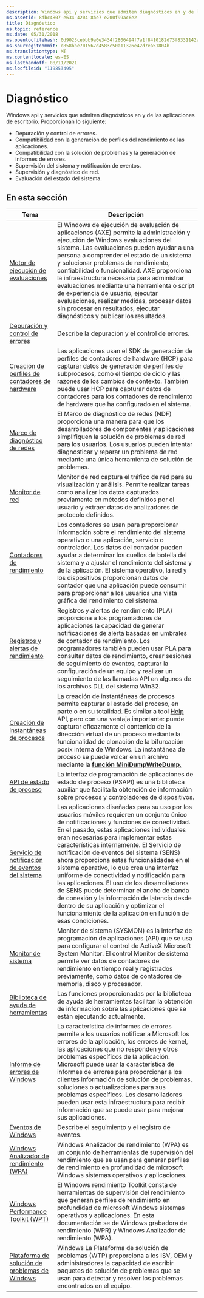 ```yaml
---
description: Windows api y servicios que admiten diagnósticos en y de las aplicaciones de escritorio.
ms.assetid: 8dbc4807-e634-4204-8be7-e200f99ac6e2
title: Diagnóstico
ms.topic: reference
ms.date: 05/31/2018
ms.openlocfilehash: 0d9023cebbb9a0e3434f2806494f7a1f8410182d73f8331142aaa024f30ffb6a
ms.sourcegitcommit: e858bbe701567d4583c50a11326e42d7ea51804b
ms.translationtype: MT
ms.contentlocale: es-ES
ms.lasthandoff: 08/11/2021
ms.locfileid: "119853495"
---
```

# <a name="diagnostics"></a>Diagnóstico

Windows api y servicios que admiten diagnósticos en y de las aplicaciones de escritorio. Proporcionan lo siguiente:

-   Depuración y control de errores.
-   Compatibilidad con la generación de perfiles del rendimiento de las aplicaciones.
-   Compatibilidad con la solución de problemas y la generación de informes de errores.
-   Supervisión del sistema y notificación de eventos.
-   Supervisión y diagnóstico de red.
-   Evaluación del estado del sistema.

## <a name="in-this-section"></a>En esta sección



| Tema                                                                                                   | Descripción                                                                                                                                                                                                                                                                                                                                                                                                                                                                                                                                                                                       |
|---------------------------------------------------------------------------------------------------------|---------------------------------------------------------------------------------------------------------------------------------------------------------------------------------------------------------------------------------------------------------------------------------------------------------------------------------------------------------------------------------------------------------------------------------------------------------------------------------------------------------------------------------------------------------------------------------------------------|
| [Motor de ejecución de evaluaciones](/previous-versions/windows/desktop/axe/axe-access-portal)<br/>                                            | El Windows de ejecución de evaluación de aplicaciones (AXE) permite la administración y ejecución de Windows evaluaciones del sistema. Las evaluaciones pueden ayudar a una persona a comprender el estado de un sistema y solucionar problemas de rendimiento, confiabilidad o funcionalidad. AXE proporciona la infraestructura necesaria para administrar evaluaciones mediante una herramienta o script de experiencia de usuario, ejecutar evaluaciones, realizar medidas, procesar datos sin procesar en resultados, ejecutar diagnósticos y publicar los resultados.<br/>                                                                                                                                 |
| [Depuración y control de errores](./debugging-and-error-handling.md)<br/>                             | Describe la depuración y el control de errores.<br/>                                                                                                                                                                                                                                                                                                                                                                                                                                                                                                                                                |
| [Creación de perfiles de contadores de hardware](/previous-versions/windows/desktop/hcp/hardware-counter-profiling-portal)<br/>                          | Las aplicaciones usan el SDK de generación de perfiles de contadores de hardware (HCP) para capturar datos de generación de perfiles de subprocesos, como el tiempo de ciclo y las razones de los cambios de contexto. También puede usar HCP para capturar datos de contadores para los contadores de rendimiento de hardware que ha configurado en el sistema.<br/>                                                                                                                                                                                                                                                                                                             |
| [Marco de diagnóstico de redes](./ndf/portal.md)<br/>                                                  | El Marco de diagnóstico de redes (NDF) proporciona una manera para que los desarrolladores de componentes y aplicaciones simplifiquen la solución de problemas de red para los usuarios. Los usuarios pueden intentar diagnosticar y reparar un problema de red mediante una única herramienta de solución de problemas. <br/>                                                                                                                                                                                                                                                                                                                                        |
| [Monitor de red](./netmon2/network-monitor.md)<br/>                                      | Monitor de red captura el tráfico de red para su visualización y análisis. Permite realizar tareas como analizar los datos capturados previamente en métodos definidos por el usuario y extraer datos de analizadores de protocolo definidos.<br/>                                                                                                                                                                                                                                                                                                                                                                  |
| [Contadores de rendimiento](./perfctrs/performance-counters-portal.md)<br/>                                     | Los contadores se usan para proporcionar información sobre el rendimiento del sistema operativo o una aplicación, servicio o controlador. Los datos del contador pueden ayudar a determinar los cuellos de botella del sistema y a ajustar el rendimiento del sistema y de la aplicación. El sistema operativo, la red y los dispositivos proporcionan datos de contador que una aplicación puede consumir para proporcionar a los usuarios una vista gráfica del rendimiento del sistema.<br/>                                                                                                                                                                |
| [Registros y alertas de rendimiento](/previous-versions/windows/desktop/pla/pla-portal)<br/>                                                | Registros y alertas de rendimiento (PLA) proporciona a los programadores de aplicaciones la capacidad de generar notificaciones de alerta basadas en umbrales de contador de rendimiento. Los programadores también pueden usar PLA para consultar datos de rendimiento, crear sesiones de seguimiento de eventos, capturar la configuración de un equipo y realizar un seguimiento de las llamadas API en algunos de los archivos DLL del sistema Win32.<br/>                                                                                                                                                                                                                                           |
| [Creación de instantáneas de procesos](/previous-versions/windows/desktop/proc_snap/process-snapshotting-portal)<br/>                                | La creación de instantáneas de procesos permite capturar el estado del proceso, en parte o en su totalidad. Es similar a tool [Help](./toolhelp/tool-help-library.md) API, pero con una ventaja importante: puede capturar eficazmente el contenido de la dirección virtual de un proceso mediante la funcionalidad de clonación de la bifurcación posix interna de Windows. La instantánea de proceso se puede volcar en un archivo mediante la [**función MiniDumpWriteDump.**](/windows/win32/api/minidumpapiset/nf-minidumpapiset-minidumpwritedump)<br/>                                                                                                                                                       |
| [API de estado de proceso](./psapi/process-status-helper.md)<br/>                                            | La interfaz de programación de aplicaciones de estado de proceso (PSAPI) es una biblioteca auxiliar que facilita la obtención de información sobre procesos y controladores de dispositivos.<br/>                                                                                                                                                                                                                                                                                                                                                                                                                |
| [Servicio de notificación de eventos del sistema](./sens/system-event-notification-service-portal.md)<br/>           | Las aplicaciones diseñadas para su uso por los usuarios móviles requieren un conjunto único de notificaciones y funciones de conectividad. En el pasado, estas aplicaciones individuales eran necesarias para implementar estas características internamente. El Servicio de notificación de eventos del sistema (SENS) ahora proporciona estas funcionalidades en el sistema operativo, lo que crea una interfaz uniforme de conectividad y notificación para las aplicaciones. El uso de los desarrolladores de SENS puede determinar el ancho de banda de conexión y la información de latencia desde dentro de su aplicación y optimizar el funcionamiento de la aplicación en función de esas condiciones. <br/> |
| [Monitor de sistema](./sysmon/system-monitor-portal.md)<br/>                                               | Monitor de sistema (SYSMON) es la interfaz de programación de aplicaciones (API) que se usa para configurar el control de ActiveX Microsoft System Monitor. El control Monitor de sistema permite ver datos de contadores de rendimiento en tiempo real y registrados previamente, como datos de contadores de memoria, disco y procesador.<br/>                                                                                                                                                                                                                                                                                     |
| [Biblioteca de ayuda de herramientas](./toolhelp/tool-help-library.md)<br/>                                              | Las funciones proporcionadas por la biblioteca de ayuda de herramientas facilitan la obtención de información sobre las aplicaciones que se están ejecutando actualmente.<br/>                                                                                                                                                                                                                                                                                                                                                                                                                                                   |
| [Informe de errores de Windows](./wer/windows-error-reporting.md)<br/>                                       | La característica de informes de errores permite a los usuarios notificar a Microsoft los errores de la aplicación, los errores de kernel, las aplicaciones que no responden y otros problemas específicos de la aplicación. Microsoft puede usar la característica de informes de errores para proporcionar a los clientes información de solución de problemas, soluciones o actualizaciones para sus problemas específicos. Los desarrolladores pueden usar esta infraestructura para recibir información que se puede usar para mejorar sus aplicaciones.<br/>                                                                                                                                          |
| [Eventos de Windows](./events/windows-events.md)<br/>                                                      | Describe el seguimiento y el registro de eventos.<br/>                                                                                                                                                                                                                                                                                                                                                                                                                                                                                                                                                   |
| [Windows Analizador de rendimiento (WPA)](/previous-versions/windows/desktop/xperf/windows-performance-analyzer--wpa-)<br/> | Windows Analizador de rendimiento (WPA) es un conjunto de herramientas de supervisión del rendimiento que se usan para generar perfiles de rendimiento en profundidad de microsoft Windows sistemas operativos y aplicaciones.<br/>                                                                                                                                                                                                                                                                                                                                                                                                     |
| [Windows Performance Toolkit (WPT)](/previous-versions/windows/it-pro/windows-8.1-and-8/hh162945(v=win.10))<br/>                    | El Windows rendimiento Toolkit consta de herramientas de supervisión del rendimiento que generan perfiles de rendimiento en profundidad de microsoft Windows sistemas operativos y aplicaciones. En esta documentación se de Windows grabadora de rendimiento (WPR) y Windows Analizador de rendimiento (WPA).<br/>                                                                                                                                                                                                                                                                                              |
| [Plataforma de solución de problemas de Windows](/previous-versions/windows/desktop/wintt/windows-troubleshooting-toolkit-portal)<br/>             | Windows La Plataforma de solución de problemas (WTP) proporciona a los ISV, OEM y administradores la capacidad de escribir paquetes de solución de problemas que se usan para detectar y resolver los problemas encontrados en el equipo.<br/>                                                                                                                                                                                                                                                                                                                                                                                          |



 

 

 
